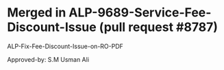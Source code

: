 # Merged in ALP-9689-Service-Fee-Discount-Issue (pull request #8787)

ALP-Fix-Fee-Discount-Issue-on-RO-PDF

Approved-by: S.M Usman Ali
